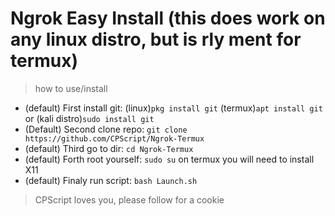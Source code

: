 # Ngrok Easy Install (this does work on any linux distro, but is rly ment for termux)
> how to use/install

* (default) First install git: (linux)`pkg install git` (termux)`apt install git` or (kali distro)`sudo install git`
* (Default) Second clone repo: `git clone https://github.com/CPScript/Ngrok-Termux`
* (default) Third go to dir:   `cd Ngrok-Termux`
* (default) Forth root yourself: `sudo su` on termux you will need to install X11
* (default) Finaly run script: `bash Launch.sh `

> CPScript loves you, please follow for a cookie

